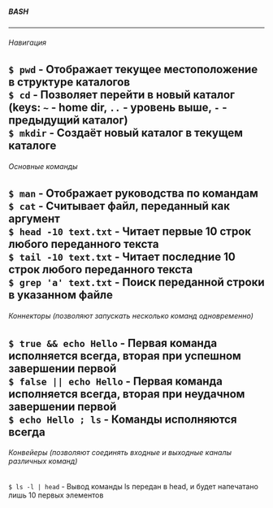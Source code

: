 ##### BASH

---
###### Навигация
`$ pwd` - Отображает текущее местоположение в структуре каталогов  
`$ cd` - Позволяет перейти в новый каталог (**keys:** `~` - home dir, `..` - уровень выше, `-` - предыдущий каталог)  
`$ mkdir` - Создаёт новый каталог в текущем каталоге
---
###### Основные команды
`$ man` - Отображает руководства по командам  
`$ cat` - Считывает файл, переданный как аргумент  
`$ head -10 text.txt` - Читает первые 10 строк любого переданного текста  
`$ tail -10 text.txt` - Читает последние 10 строк любого переданного текста  
`$ grep 'a' text.txt` - Поиск переданной строки в указанном файле
---
###### Коннекторы (позволяют запускать несколько команд одновременно)
`$ true && echo Hello` - Первая команда исполняется всегда, вторая при успешном завершении первой  
`$ false || echo Hello` - Первая команда исполняется всегда, вторая при неудачном завершении первой  
`$ echo Hello ; ls` - Команды исполняются всегда
---
###### Конвейеры (позволяют соединять входные и выходные каналы различных команд)
`$ ls -l | head` - Вывод команды ls передан в head, и будет напечатано лишь 10 первых элементов
